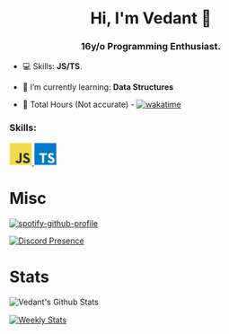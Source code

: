 <h1 align="center">Hi, I'm Vedant 👋</h1>
<h3 align="center"> 16y/o Programming Enthusiast. </h3>

- 💻 Skills: **JS/TS**.
- 🌱 I’m currently learning: **Data Structures**

- 🤖 Total Hours (Not accurate) - [![wakatime](https://wakatime.com/badge/user/24fd495d-7016-447f-8a53-b32e8ec3987c.svg)](https://wakatime.com/@24fd495d-7016-447f-8a53-b32e8ec3987c)

<h3 align="left">Skills:</h3>
<p align="left"><a href="https://developer.mozilla.org/en-US/docs/Web/JavaScript" target="_blank" rel="noreferrer"> <img src="https://raw.githubusercontent.com/devicons/devicon/master/icons/javascript/javascript-original.svg" alt="javascript" width="40" height="40"/> </a> </a> <a href="https://www.typescriptlang.org/" target="_blank" rel="noreferrer"> <img src="https://raw.githubusercontent.com/devicons/devicon/master/icons/typescript/typescript-original.svg" alt="typescript" width="40" height="40"/> </a> </p>

# Misc
[![spotify-github-profile](https://spotify-github-profile.vercel.app/api/view?uid=og98tqls1mapft27y7rl9774q&cover_image=true&theme=novatorem&bar_color=ff0000&bar_color_cover=false)](https://spotify-github-profile.vercel.app/api/view?uid=og98tqls1mapft27y7rl9774q&redirect=true)

[![Discord Presence](https://lanyard.cnrad.dev/api/554301512227094528)](https://discord.com/users/554301512227094528)


# Stats
![Vedant's Github Stats](https://github-readme-stats.vercel.app/api?username=V3dantSh4rma&show_icons=true&theme=bear)

<a href="https://wakatime.com/@VedantSharma" target="_blank">
	<img width="50%" align="center" alt="Weekly Stats" src="https://github-readme-stats.vercel.app/api/wakatime?username=VedantSharma&border_radius=5px&theme=dark&bg_color=1f1f1f&border_color=1f1f1f&icon_color=58a6ff&show_icons=true&disable_animations=true&custom_title=Weekly%20Stats">
</a>